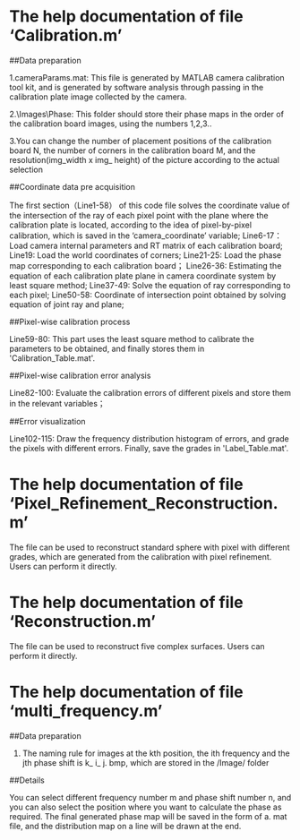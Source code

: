 # The help documentation of file ‘Calibration.m’

##Data preparation

1.cameraParams.mat:  This file is generated by MATLAB camera calibration tool kit, and is generated by software analysis through passing in the calibration plate image collected by the camera.

2.\Images\Phase:  This folder should store their phase maps in the order of the calibration board images, using the numbers 1,2,3..

3.You can change the number of placement positions of the calibration board N, the number of corners in the calibration board M, and the resolution(img_width x img_ height) of the picture according to the actual selection 

##Coordinate data pre acquisition

The first section（Line1-58） of this code file solves the coordinate value of the intersection of the ray of each pixel point with the plane where the calibration plate is located, according to the idea of pixel-by-pixel calibration, which is saved in the ‘camera_coordinate’ variable;
Line6-17：Load camera internal parameters and RT matrix of each calibration board;
Line19: Load the world coordinates of corners;
Line21-25: Load the phase map corresponding to each calibration board；
Line26-36: Estimating the equation of each calibration plate plane in camera coordinate system by least square method;
Line37-49: Solve the equation of ray corresponding to each pixel;
Line50-58: Coordinate of intersection point obtained by solving equation of joint ray and plane;

##Pixel-wise calibration process

Line59-80: This part uses the least square method to calibrate the parameters to be obtained, and finally stores them in 'Calibration_Table.mat'.

##Pixel-wise calibration error analysis

Line82-100: Evaluate the calibration errors of different pixels and store them in the relevant variables；

##Error visualization

Line102-115: Draw the frequency distribution histogram of errors, and grade the pixels with different errors. Finally, save the grades in 'Label_Table.mat'.


# The help documentation of file ‘Pixel_Refinement_Reconstruction.m’
The file can be used to reconstruct standard sphere with pixel with different grades, which are generated from the calibration with pixel refinement.
Users can perform it directly.

# The help documentation of file ‘Reconstruction.m’
The file can be used to reconstruct five complex surfaces. 
Users can perform it directly.

# The help documentation of file ‘multi_frequency.m’

##Data preparation

1. The naming rule for images at the kth position, the ith frequency and the jth phase shift is k_ i_ j. bmp, which are stored in the /Image/ folder

##Details

You can select different frequency number m and phase shift number n, and you can also select the position where you want to calculate the phase as required. The final generated phase map will be saved in the form of a. mat file, and the distribution map on a line will be drawn at the end.
